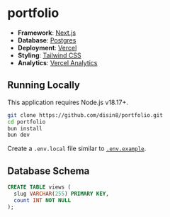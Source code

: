 # portfolio

- **Framework**: [Next.js](https://nextjs.org/)
- **Database**: [Postgres](https://vercel.com/postgres)
- **Deployment**: [Vercel](https://vercel.com)
- **Styling**: [Tailwind CSS](https://tailwindcss.com)
- **Analytics**: [Vercel Analytics](https://vercel.com/analytics)

## Running Locally

This application requires Node.js v18.17+.

```bash
git clone https://github.com/disin8/portfolio.git
cd portfolio
bun install
bun dev
```

Create a `.env.local` file similar to [`.env.example`](https://github.com/disin8/portfolio/blob/main/.env.example).

## Database Schema

```sql
CREATE TABLE views (
  slug VARCHAR(255) PRIMARY KEY,
  count INT NOT NULL
);
```